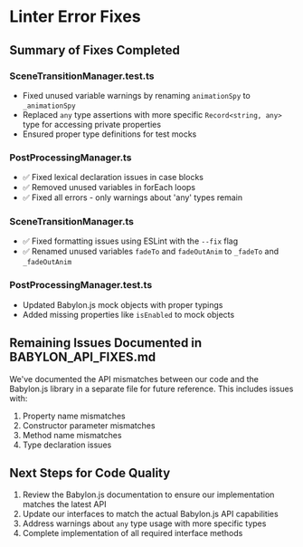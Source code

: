 # Linter Error Fixes

## Summary of Fixes Completed

### SceneTransitionManager.test.ts
- Fixed unused variable warnings by renaming `animationSpy` to `_animationSpy`
- Replaced `any` type assertions with more specific `Record<string, any>` type for accessing private properties
- Ensured proper type definitions for test mocks

### PostProcessingManager.ts
- ✅ Fixed lexical declaration issues in case blocks
- ✅ Removed unused variables in forEach loops
- ✅ Fixed all errors - only warnings about 'any' types remain

### SceneTransitionManager.ts
- ✅ Fixed formatting issues using ESLint with the `--fix` flag 
- ✅ Renamed unused variables `fadeTo` and `fadeOutAnim` to `_fadeTo` and `_fadeOutAnim`

### PostProcessingManager.test.ts
- Updated Babylon.js mock objects with proper typings
- Added missing properties like `isEnabled` to mock objects

## Remaining Issues Documented in BABYLON_API_FIXES.md

We've documented the API mismatches between our code and the Babylon.js library in a separate file for future reference. This includes issues with:

1. Property name mismatches
2. Constructor parameter mismatches
3. Method name mismatches
4. Type declaration issues

## Next Steps for Code Quality

1. Review the Babylon.js documentation to ensure our implementation matches the latest API
2. Update our interfaces to match the actual Babylon.js API capabilities
3. Address warnings about `any` type usage with more specific types
4. Complete implementation of all required interface methods 